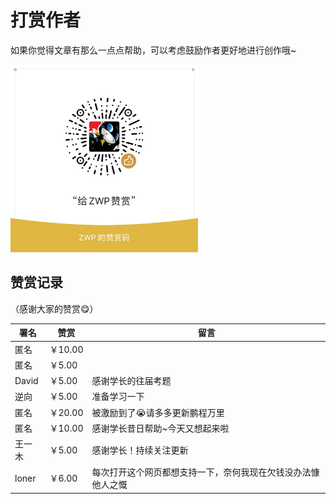 # 打赏作者

如果你觉得文章有那么一点点帮助，可以考虑鼓励作者更好地进行创作哦~

<img src="/_static/images/wechat.jpg" width="300" alt="wechat" />

## 赞赏记录

（感谢大家的赞赏😋）

| 署名  | 赞赏    | 留言                          |
| ----- | ------- | ----------------------------- |
| 匿名  | ￥10.00 |                               |
| 匿名  | ￥5.00  |                               |
| David | ￥5.00  | 感谢学长的往届考题            |
| 逆向  | ￥5.00  | 准备学习一下                  |
| 匿名  | ￥20.00 | 被激励到了😭请多多更新鹏程万里 |
| 匿名  | ￥10.00 | 感谢学长昔日帮助~今天又想起来啦 |
| 王一木 | ￥5.00 | 感谢学长！持续关注更新 |
| loner | ￥6.00 | 每次打开这个网页都想支持一下，奈何我现在欠钱没办法慷他人之慨 |